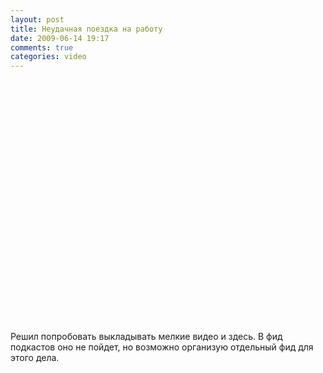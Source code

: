 ```yaml
---
layout: post
title: Неудачная поездка на работу
date: 2009-06-14 19:17
comments: true
categories: video
---
```


<object height="385" width="640"><param name="movie" value="https://www.youtube.com/v/Ue-LEeZme5A&hl=en&fs=1&hd=1"></param><param name="allowFullScreen" value="true"></param><param name="allowscriptaccess" value="always"></param><embed src="https://www.youtube.com/v/Ue-LEeZme5A&hl=en&fs=1&hd=1" type="application/x-shockwave-flash" allowscriptaccess="always" allowfullscreen="true" width="640" height="385"></embed></object><br /><br />Решил попробовать выкладывать мелкие видео и здесь. В фид подкастов оно не пойдет, но возможно организую отдельный фид для этого дела.